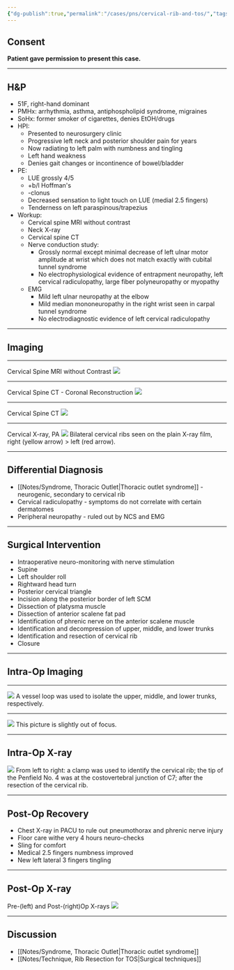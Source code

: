 ```yaml
---
{"dg-publish":true,"permalink":"/cases/pns/cervical-rib-and-tos/","tags":["TOS","PNS","rib"],"created":"2023-05-23T20:36:27.000-05:00","updated":"2023-06-02T15:03:10.868-05:00"}
---
```



## Consent

**Patient gave permission to present this case.**

---

## H&P

- 51F, right-hand dominant
- PMHx: arrhythmia, asthma, antiphospholipid syndrome, migraines
- SoHx: former smoker of cigarettes, denies EtOH/drugs
- HPI: 
	- Presented to neurosurgery clinic
	- Progressive left neck and posterior shoulder pain for years
	- Now radiating to left palm with numbness and tingling
	- Left hand weakness
	- Denies gait changes or incontinence of bowel/bladder
- PE: 
	- LUE grossly 4/5
	- +b/l Hoffman's
	- -clonus
	- Decreased sensation to light touch on LUE (medial 2.5 fingers)
	- Tenderness on left paraspinous/trapezius
- Workup: 
	- Cervical spine MRI without contrast
	- Neck X-ray
	- Cervical spine CT
	- Nerve conduction study:
		- Grossly normal except minimal decrease of left ulnar motor amplitude at wrist which does not match exactly with cubital tunnel syndrome
		- No electrophysiological evidence of entrapment neuropathy, left cervical radiculopathy, large fiber polyneuropathy or myopathy
	- EMG
		- Mild left ulnar neuropathy at the elbow
		- Mild median mononeuropathy in the right wrist seen in carpal tunnel syndrome
		- No electrodiagnostic evidence of left cervical radiculopathy

---

## Imaging

---

Cervical Spine MRI without Contrast 
![](https://i.imgur.com/4Q34u6w.jpg)

---

Cervical Spine CT - Coronal Reconstruction
![](https://i.imgur.com/tZjS90E.png)

---

Cervical Spine CT
![](https://i.imgur.com/a6qAuUC.png)

---

Cervical X-ray, PA
![](https://i.imgur.com/wH7cgjw.png)
Bilateral cervical ribs seen on the plain X-ray film, right (yellow arrow) > left (red arrow).

---

## Differential Diagnosis

- [[Notes/Syndrome, Thoracic Outlet\|Thoracic outlet syndrome]] - neurogenic, secondary to cervical rib
- Cervical radiculopathy - symptoms do not correlate with certain dermatomes
- Peripheral neuropathy - ruled out by NCS and EMG

---

## Surgical Intervention

- Intraoperative neuro-monitoring with nerve stimulation
- Supine
- Left shoulder roll
- Rightward head turn
- Posterior cervical triangle
- Incision along the posterior border of left SCM
- Dissection of platysma muscle
- Dissection of anterior scalene fat pad
- Identification of phrenic nerve on the anterior scalene muscle
- Identification and decompression of upper, middle, and lower trunks
- Identification and resection of cervical rib
- Closure

---

## Intra-Op Imaging

---

![](https://i.imgur.com/DP58Daj.jpg)
A vessel loop was used to isolate the upper, middle, and lower trunks, respectively.

---

![](https://i.imgur.com/BrBXpyf.jpg)
This picture is slightly out of focus.

---

## Intra-Op X-ray

![](https://i.imgur.com/cURCJVZ.jpg)
From left to right: a clamp was used to identify the cervical rib; the tip of the Penfield No. 4 was at the costovertebral junction of C7; after the resection of the cervical rib.

---

## Post-Op Recovery

- Chest X-ray in PACU to rule out pneumothorax and phrenic nerve injury
- Floor care withe very 4 hours neuro-checks
- Sling for comfort
- Medical 2.5 fingers numbness improved
- New left lateral 3 fingers tingling

---

## Post-Op X-ray

Pre-(left) and Post-(right)Op X-rays
![](https://i.imgur.com/Wk0ePBj.png)

---

## Discussion

- [[Notes/Syndrome, Thoracic Outlet\|Thoracic outlet syndrome]]
- [[Notes/Technique, Rib Resection for TOS\|Surgical techniques]]
